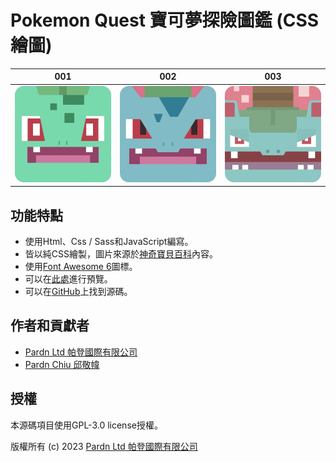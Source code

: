 # Pokemon Quest 寶可夢探險圖鑑 (CSS繪圖)

<!-- ![Pokemon Quest 寶可夢探險圖鑑 (CSS繪圖)](./image/preview.jpg) -->

| 001 | 002 | 003 |
| - | - | - |
| ![](./image/no001.jpg) | ![](./image/no002.jpg) | ![](./image/no003.jpg) |

## 功能特點

- 使用Html、Css / Sass和JavaScript編寫。
- 皆以純CSS繪製，圖片來源於[神奇寶貝百科](https://wiki.52poke.com/zh-hant/宝可梦列表（探险寻宝）)內容。
- 使用[Font Awesome 6](https://fontawesome.com/v6/search)圖標。
- 可以在[此處](https://pardnchiu.github.io/website-template-26)進行預覽。
- 可以在[GitHub](https://github.com/pardnchiu/website-template-26)上找到源碼。

## 作者和貢獻者

- [Pardn Ltd 帕登國際有限公司](https://linkedin.com/company/pardnltd)
- [Pardn Chiu 邱敬幃](https://linkedin.com/in/pardnchiu)

## 授權

本源碼項目使用GPL-3.0 license授權。

版權所有 (c) 2023 [Pardn Ltd 帕登國際有限公司](https://www.linkedin.com/company/pardnltd)
